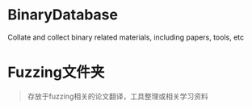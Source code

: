 # BinaryDatabase
Collate and collect binary related materials, including papers, tools, etc
# Fuzzing文件夹
> 存放于fuzzing相关的论文翻译，工具整理或相关学习资料
